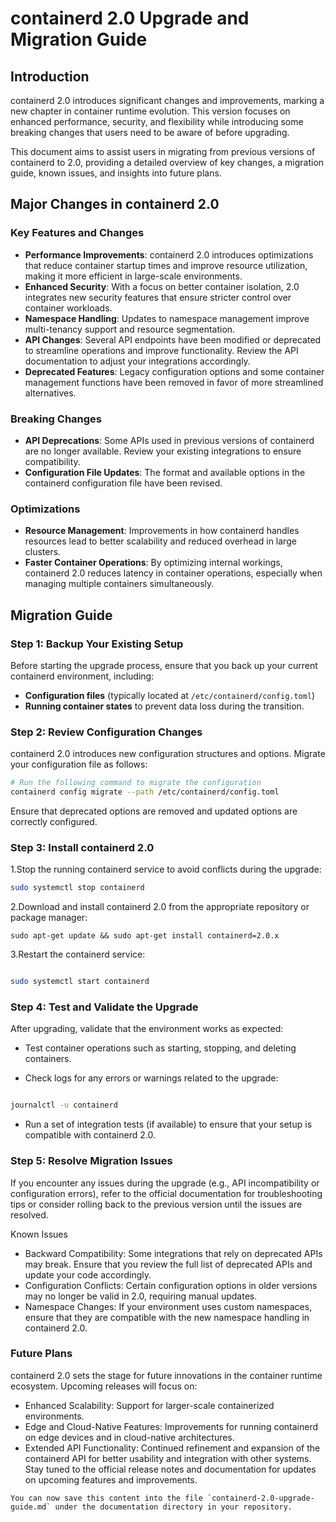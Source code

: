 # containerd 2.0 Upgrade and Migration Guide

## Introduction

containerd 2.0 introduces significant changes and improvements, marking a new chapter in container runtime evolution. This version focuses on enhanced performance, security, and flexibility while introducing some breaking changes that users need to be aware of before upgrading.

This document aims to assist users in migrating from previous versions of containerd to 2.0, providing a detailed overview of key changes, a migration guide, known issues, and insights into future plans.

## Major Changes in containerd 2.0

### Key Features and Changes
- **Performance Improvements**: containerd 2.0 introduces optimizations that reduce container startup times and improve resource utilization, making it more efficient in large-scale environments.
- **Enhanced Security**: With a focus on better container isolation, 2.0 integrates new security features that ensure stricter control over container workloads.
- **Namespace Handling**: Updates to namespace management improve multi-tenancy support and resource segmentation.
- **API Changes**: Several API endpoints have been modified or deprecated to streamline operations and improve functionality. Review the API documentation to adjust your integrations accordingly.
- **Deprecated Features**: Legacy configuration options and some container management functions have been removed in favor of more streamlined alternatives.

### Breaking Changes
- **API Deprecations**: Some APIs used in previous versions of containerd are no longer available. Review your existing integrations to ensure compatibility.
- **Configuration File Updates**: The format and available options in the containerd configuration file have been revised.
  
### Optimizations
- **Resource Management**: Improvements in how containerd handles resources lead to better scalability and reduced overhead in large clusters.
- **Faster Container Operations**: By optimizing internal workings, containerd 2.0 reduces latency in container operations, especially when managing multiple containers simultaneously.

## Migration Guide

### Step 1: Backup Your Existing Setup
Before starting the upgrade process, ensure that you back up your current containerd environment, including:
- **Configuration files** (typically located at `/etc/containerd/config.toml`)
- **Running container states** to prevent data loss during the transition.

### Step 2: Review Configuration Changes
containerd 2.0 introduces new configuration structures and options. Migrate your configuration file as follows:

```bash
# Run the following command to migrate the configuration
containerd config migrate --path /etc/containerd/config.toml
```
Ensure that deprecated options are removed and updated options are correctly configured.

### Step 3: Install containerd 2.0
1.Stop the running containerd service to avoid conflicts during the upgrade:

```bash
sudo systemctl stop containerd
```
2.Download and install containerd 2.0 from the appropriate repository or package manager:

```
sudo apt-get update && sudo apt-get install containerd=2.0.x
```
3.Restart the containerd service:

```bash

sudo systemctl start containerd
```
### Step 4: Test and Validate the Upgrade
After upgrading, validate that the environment works as expected:

- Test container operations such as starting, stopping, and deleting containers.

- Check logs for any errors or warnings related to the upgrade:

```bash

journalctl -u containerd

```
- Run a set of integration tests (if available) to ensure that your setup is compatible with containerd 2.0.

### Step 5: Resolve Migration Issues
If you encounter any issues during the upgrade (e.g., API incompatibility or configuration errors), refer to the official documentation for troubleshooting tips or consider rolling back to the previous version until the issues are resolved.

Known Issues
- Backward Compatibility: Some integrations that rely on deprecated APIs may break. Ensure that you review the full list of deprecated APIs and update your code accordingly.
- Configuration Conflicts: Certain configuration options in older versions may no longer be valid in 2.0, requiring manual updates.
- Namespace Changes: If your environment uses custom namespaces, ensure that they are compatible with the new namespace handling in containerd 2.0.

### Future Plans
containerd 2.0 sets the stage for future innovations in the container runtime ecosystem. Upcoming releases will focus on:

- Enhanced Scalability: Support for larger-scale containerized environments.
- Edge and Cloud-Native Features: Improvements for running containerd on edge devices and in cloud-native architectures.
- Extended API Functionality: Continued refinement and expansion of the containerd API for better usability and integration with other systems.
Stay tuned to the official release notes and documentation for updates on upcoming features and improvements.

```
You can now save this content into the file `containerd-2.0-upgrade-guide.md` under the documentation directory in your repository.

```
